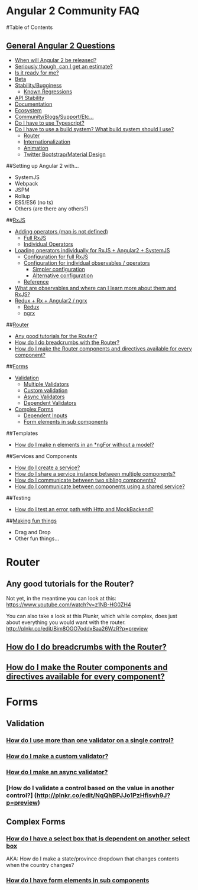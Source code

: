 # Angular 2 Community FAQ

#Table of Contents

## [General Angular 2 Questions](angular2readiness.md)
- [When will Angular 2 be released?](angular2readiness.md#when-will-angular-2-be-released)
- [Seriously though, can I get an estimate?](angular2readiness.md#seriously-though-can-i-get-an-estimate)
- [Is it ready for me?](angular2readiness.md#is-it-ready-for-me)
- [Beta](angular2readiness.md#beta)
- [Stability/Bugginess](angular2readiness.md#stabilitybugginess)
    - [Known Regressions](angular2readiness.md#known-regressions)
- [API Stability](angular2readiness.md#api-stability)
- [Documentation](angular2readiness.md#documentation)
- [Ecosystem](angular2readiness.md#ecosystem)
- [Community/Blogs/Support/Etc...](angular2readiness.md#communityblogssupportetc)
- [Do I have to use Typescript?](angular2readiness.md#do-i-have-to-use-typescript)
- [Do I have to use a build system? What build system should I use?](angular2readiness.md#do-i-have-to-use-a-build-system-what-build-system-should-i-use)
    - [Router](angular2readiness.md#router)
    - [Internationalization](angular2readiness.md#internationalization)
    - [Animation](angular2readiness.md#animation)
    - [Twitter Bootstrap/Material Design](angular2readiness.md#twitter-bootstrapmaterial-design)
    
##Setting up Angular 2 with...
   - SystemJS
   - Webpack
   - JSPM
   - Rollup
   - ES5/ES6 (no ts)
   - Others (are there any others?)
 
##[RxJS](rxjs.md)
- [Adding operators (map is not defined)](rxjs.md#adding-operatorsobservables-map-is-not-defined)
    - [Full RxJS](rxjs.md#full-rxjs)
    - [Individual Operators](rxjs.md#individual-operators)
- [Loading operators individually for RxJS + Angular2 + SystemJS](rxjs.md#loading-operators-individually-for-rxjs--angular2--systemjs)
    - [Configuration for full RxJS](rxjs.md#configuration-for-full-rxjs)
    - [Configuration for individual observables / operators](rxjs.md#configuration-for-individual-observables--operators)
        - [Simpler configuration](rxjs.md#simpler-configuration)
        - [Alternative configuration](rxjs.md#alternative-configuration)
    - [Reference](rxjs.md#reference)
- [What are observables and where can I learn more about them and RxJS?](rxjs.md#what-are-observables-and-where-can-i-learn-more-about-them-and-rxjs)
- [Redux + Rx + Angular2 / ngrx](rxjs.md#redux--rx--angular2--ngrx)
    - [Redux](rxjs.md#redux)
    - [ngrx](rxjs.md#ngrx)
   
##[Router](#router)
- [Any good tutorials for the Router?](#any-good-tutorials-for-the-router)
- [How do I do breadcrumbs with the Router?](#how-do-i-do-breadcrumbs-with-the-router)
- [How do I make the Router components and directives available for every component?](#how-do-i-make-the-router-components-and-directives-available-for-every-component)
   
##[Forms](#forms)  
- [Validation](#validation)
    - [Multiple Validators](#how-do-i-use-more-than-one-validator-on-a-single-control)
    - [Custom validation](#how-do-i-make-a-custom-validator)
    - [Async Validators](#how-do-i-make-an-async-validator)
    - [Dependent Validators](#how-do-i-validate-a-control-based-on-the-value-in-another-control)
- [Complex Forms](#complex-forms)
    - [Dependent Inputs](#how-do-i-have-a-select-box-that-is-dependent-on-another-select-box)
    - [Form elements in sub components](#form-elements-in-sub-components)

##Templates
- [How do I make n elements in an *ngFor without a model?](https://plnkr.co/edit/FTPFoylc8s8pEiVRMoB9?p=preview)

##Services and Components
- [How do I create a service?](services.md#how-do-i-create-a-service)
- [How do I share a service instance between multiple components?](services.md#how-do-i-share-a-service-instance-between-multiple-components)
- [How do I communicate between two sibling components?](services.md#how-do-i-communicate-between-two-sibling-components)
- [How do I communicate between components using a shared service?](services.md#how-do-i-communicate-between-components-using-a-shared-service)
   
##Testing
- [How do I test an error path with Http and MockBackend?](testing-http-services.md)

##[Making fun things](cool_stuff.md) 
- Drag and Drop
- Other fun things...


# Router

## Any good tutorials for the Router?
Not yet, in the meantime you can look at this: https://www.youtube.com/watch?v=z1NB-HG0ZH4

You can also take a look at this Plunkr, which while complex, does just about everything you would want with the router. http://plnkr.co/edit/Bim8OGO7oddxBaa26WzR?p=preview

## [How do I do breadcrumbs with the Router?](http://plnkr.co/edit/4cw2fPv3vX36v5Lu9Dnq?p=preview)

## [How do I make the Router components and directives available for every component?](http://plnkr.co/edit/FmMBasgv1rC1Qs6sJTMA?p=preview)

# Forms

## Validation

### [How do I use more than one validator on a single control?](https://plnkr.co/edit/5yO4HviXD7xIgMQQ8WKs?p=preview)

### [How do I make a custom validator?](https://plnkr.co/edit/5yO4HviXD7xIgMQQ8WKs?p=preview)

### [How do I make an async validator?](http://plnkr.co/edit/vlzDapiOgVWLNqltEbGb?p=preview)

### [How do I validate a control based on the value in another control?] (http://plnkr.co/edit/NqQhBPJJo1PzHfisvh9J?p=preview)

## Complex Forms

### [How do I have a select box that is dependent on another select box](http://plnkr.co/edit/VTCKxH82XVy6XswaiKbg?p=preview)

AKA: How do I make a state/province dropdown that changes contents when the country changes?

### [How do I have form elements in sub components](https://plnkr.co/edit/awfs0HGLkJOd6qdY8rhF?p=preview)
